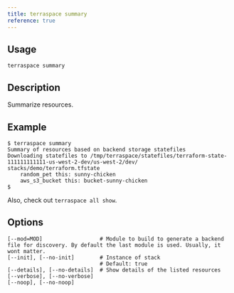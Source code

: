 ```yaml
---
title: terraspace summary
reference: true
---
```


## Usage

    terraspace summary

## Description

Summarize resources.

## Example

    $ terraspace summary
    Summary of resources based on backend storage statefiles
    Downloading statefiles to /tmp/terraspace/statefiles/terraform-state-111111111111-us-west-2-dev/us-west-2/dev/
    stacks/demo/terraform.tfstate
        random_pet this: sunny-chicken
        aws_s3_bucket this: bucket-sunny-chicken
    $

Also, check out `terraspace all show`.


## Options

```
[--mod=MOD]                  # Module to build to generate a backend file for discovery. By default the last module is used. Usually, it wont matter.
[--init], [--no-init]        # Instance of stack
                             # Default: true
[--details], [--no-details]  # Show details of the listed resources
[--verbose], [--no-verbose]  
[--noop], [--no-noop]        
```

